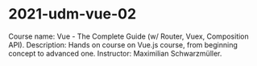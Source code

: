 # 2021-udm-vue-02
 Course name: Vue - The Complete Guide (w/ Router, Vuex, Composition API). Description: Hands on course  on Vue.js course, from beginning concept to advanced one. Instructor: Maximilian Schwarzmüller.
